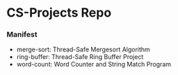 # CS-Projects Repo


### Manifest
- merge-sort: Thread-Safe Mergesort Algorithm
- ring-buffer: Thread-Safe Ring Buffer Project
- word-count: Word Counter and String Match Program


